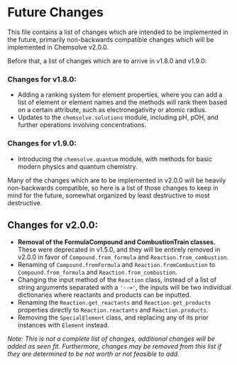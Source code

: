 # Future Changes

This file contains a list of changes which are intended to be implemented in the future, 
primarily non-backwards compatible changes which will be implemented in Chemsolve v2.0.0.

Before that, a list of changes which are to arrive in v1.8.0 and v1.9.0:

### Changes for v1.8.0:

- Adding a ranking system for element properties, where you can add a list of element or element 
names and the methods will rank them based on a certain attribute, such as electronegativity or atomic radius.
- Updates to the `chemsolve.solutions` module, including pH, pOH, and further operations involving concentrations.

### Changes for v1.9.0:
- Introducing the `chemsolve.quantum` module, with methods for basic modern physics and quantum chemistry.

Many of the changes which are to be implemented in v2.0.0 will be heavily non-backwards compatible, 
so here is a list of those changes to keep in mind for the future, somewhat organized by least destructive to most destructive.

## Changes for v2.0.0:
- **Removal of the FormulaCompound and CombustionTrain classes.** These were deprecated in v1.5.0, 
and they will be entirely removed in v2.0.0 in favor of `Compound.from_formula` and `Reaction.from_combustion`.
- Renaming of `Compound.fromFormula` and `Reaction.fromCombustion` to `Compound.from_formula` and `Reaction.from_combustion`.
- Changing the input method of the `Reaction` class, instead of a list of string arguments separated with a `'-->'`, the inputs
will be two individual dictionaries where reactants and products can be inputted. 
- Renaming the `Reaction.get_reactants` and `Reaction.get_products` properties directly to `Reaction.reactants` and `Reaction.products`.
- Removing the `SpecialElement` class, and replacing any of its prior instances with `Element` instead.

*Note: This is not a complete list of changes, additional changes will be added as seen fit. Furthermore, changes may be removed from 
this list if they are determined to be not worth or not feasible to add.* 